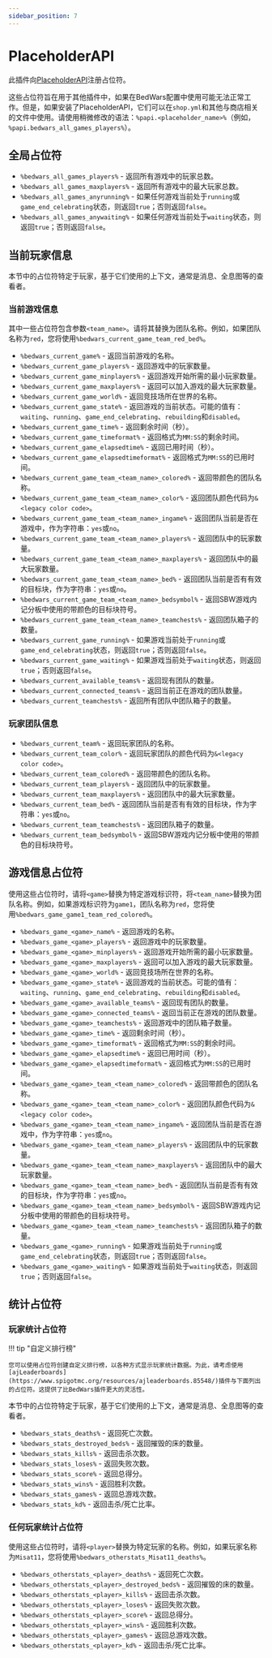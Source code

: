 ```yaml
---
sidebar_position: 7
---
```


# PlaceholderAPI

此插件向[PlaceholderAPI](https://www.spigotmc.org/resources/placeholderapi.6245/)注册占位符。

这些占位符旨在用于其他插件中，如果在BedWars配置中使用可能无法正常工作。但是，如果安装了PlaceholderAPI，它们可以在`shop.yml`和其他与商店相关的文件中使用。请使用稍微修改的语法：`%papi.<placeholder_name>%`（例如，`%papi.bedwars_all_games_players%`）。

## 全局占位符

* `%bedwars_all_games_players%` - 返回所有游戏中的玩家总数。
* `%bedwars_all_games_maxplayers%` - 返回所有游戏中的最大玩家总数。
* `%bedwars_all_games_anyrunning%` - 如果任何游戏当前处于`running`或`game_end_celebrating`状态，则返回`true`；否则返回`false`。
* `%bedwars_all_games_anywaiting%` - 如果任何游戏当前处于`waiting`状态，则返回`true`；否则返回`false`。

## 当前玩家信息

本节中的占位符特定于玩家，基于它们使用的上下文，通常是消息、全息图等的查看者。

### 当前游戏信息

其中一些占位符包含参数`<team_name>`。请将其替换为团队名称。例如，如果团队名称为`red`，您将使用`%bedwars_current_game_team_red_bed%`。

* `%bedwars_current_game%` - 返回当前游戏的名称。
* `%bedwars_current_game_players%` - 返回游戏中的玩家数量。
* `%bedwars_current_game_minplayers%` - 返回游戏开始所需的最小玩家数量。
* `%bedwars_current_game_maxplayers%` - 返回可以加入游戏的最大玩家数量。
* `%bedwars_current_game_world%` - 返回竞技场所在世界的名称。
* `%bedwars_current_game_state%` - 返回游戏的当前状态。可能的值有：`waiting`、`running`、`game_end_celebrating`、`rebuilding`和`disabled`。
* `%bedwars_current_game_time%` - 返回剩余时间（秒）。
* `%bedwars_current_game_timeformat%` - 返回格式为`MM:SS`的剩余时间。
* `%bedwars_current_game_elapsedtime%` - 返回已用时间（秒）。
* `%bedwars_current_game_elapsedtimeformat%` - 返回格式为`MM:SS`的已用时间。
* `%bedwars_current_game_team_<team_name>_colored%` - 返回带颜色的团队名称。
* `%bedwars_current_game_team_<team_name>_color%` - 返回团队颜色代码为`&<legacy color code>`。
* `%bedwars_current_game_team_<team_name>_ingame%` - 返回团队当前是否在游戏中，作为字符串：`yes`或`no`。
* `%bedwars_current_game_team_<team_name>_players%` - 返回团队中的玩家数量。
* `%bedwars_current_game_team_<team_name>_maxplayers%` - 返回团队中的最大玩家数量。
* `%bedwars_current_game_team_<team_name>_bed%` - 返回团队当前是否有有效的目标块，作为字符串：`yes`或`no`。
* `%bedwars_current_game_team_<team_name>_bedsymbol%` - 返回SBW游戏内记分板中使用的带颜色的目标块符号。
* `%bedwars_current_game_team_<team_name>_teamchests%` - 返回团队箱子的数量。
* `%bedwars_current_game_running%` - 如果游戏当前处于`running`或`game_end_celebrating`状态，则返回`true`；否则返回`false`。
* `%bedwars_current_game_waiting%` - 如果游戏当前处于`waiting`状态，则返回`true`；否则返回`false`。
* `%bedwars_current_available_teams%` - 返回现有团队的数量。
* `%bedwars_current_connected_teams%` - 返回当前正在游戏的团队数量。
* `%bedwars_current_teamchests%` - 返回所有团队中团队箱子的数量。

### 玩家团队信息

* `%bedwars_current_team%` - 返回玩家团队的名称。
* `%bedwars_current_team_color%` - 返回玩家团队的颜色代码为`&<legacy color code>`。
* `%bedwars_current_team_colored%` - 返回带颜色的团队名称。
* `%bedwars_current_team_players%` - 返回团队中的玩家数量。
* `%bedwars_current_team_maxplayers%` - 返回团队中的最大玩家数量。
* `%bedwars_current_team_bed%` - 返回团队当前是否有有效的目标块，作为字符串：`yes`或`no`。
* `%bedwars_current_team_teamchests%` - 返回团队箱子的数量。
* `%bedwars_current_team_bedsymbol%` - 返回SBW游戏内记分板中使用的带颜色的目标块符号。

## 游戏信息占位符

使用这些占位符时，请将`<game>`替换为特定游戏标识符，将`<team_name>`替换为团队名称。例如，如果游戏标识符为`game1`，团队名称为`red`，您将使用`%bedwars_game_game1_team_red_colored%`。

* `%bedwars_game_<game>_name%` - 返回游戏的名称。
* `%bedwars_game_<game>_players%` - 返回游戏中的玩家数量。
* `%bedwars_game_<game>_minplayers%` - 返回游戏开始所需的最小玩家数量。
* `%bedwars_game_<game>_maxplayers%` - 返回可以加入游戏的最大玩家数量。
* `%bedwars_game_<game>_world%` - 返回竞技场所在世界的名称。
* `%bedwars_game_<game>_state%` - 返回游戏的当前状态。可能的值有：`waiting`、`running`、`game_end_celebrating`、`rebuilding`和`disabled`。
* `%bedwars_game_<game>_available_teams%` - 返回现有团队的数量。
* `%bedwars_game_<game>_connected_teams%` - 返回当前正在游戏的团队数量。
* `%bedwars_game_<game>_teamchests%` - 返回游戏中的团队箱子数量。
* `%bedwars_game_<game>_time%` - 返回剩余时间（秒）。
* `%bedwars_game_<game>_timeformat%` - 返回格式为`MM:SS`的剩余时间。
* `%bedwars_game_<game>_elapsedtime%` - 返回已用时间（秒）。
* `%bedwars_game_<game>_elapsedtimeformat%` - 返回格式为`MM:SS`的已用时间。
* `%bedwars_game_<game>_team_<team_name>_colored%` - 返回带颜色的团队名称。
* `%bedwars_game_<game>_team_<team_name>_color%` - 返回团队颜色代码为`&<legacy color code>`。
* `%bedwars_game_<game>_team_<team_name>_ingame%` - 返回团队当前是否在游戏中，作为字符串：`yes`或`no`。
* `%bedwars_game_<game>_team_<team_name>_players%` - 返回团队中的玩家数量。
* `%bedwars_game_<game>_team_<team_name>_maxplayers%` - 返回团队中的最大玩家数量。
* `%bedwars_game_<game>_team_<team_name>_bed%` - 返回团队当前是否有有效的目标块，作为字符串：`yes`或`no`。
* `%bedwars_game_<game>_team_<team_name>_bedsymbol%` - 返回SBW游戏内记分板中使用的带颜色的目标块符号。
* `%bedwars_game_<game>_team_<team_name>_teamchests%` - 返回团队箱子的数量。
* `%bedwars_game_<game>_running%` - 如果游戏当前处于`running`或`game_end_celebrating`状态，则返回`true`；否则返回`false`。
* `%bedwars_game_<game>_waiting%` - 如果游戏当前处于`waiting`状态，则返回`true`；否则返回`false`。

## 统计占位符

### 玩家统计占位符

!!! tip "自定义排行榜"

    您可以使用占位符创建自定义排行榜，以各种方式显示玩家统计数据。为此，请考虑使用[ajLeaderboards](https://www.spigotmc.org/resources/ajleaderboards.85548/)插件与下面列出的占位符。这提供了比BedWars插件更大的灵活性。

本节中的占位符特定于玩家，基于它们使用的上下文，通常是消息、全息图等的查看者。

* `%bedwars_stats_deaths%` - 返回死亡次数。
* `%bedwars_stats_destroyed_beds%` - 返回摧毁的床的数量。
* `%bedwars_stats_kills%` - 返回击杀次数。
* `%bedwars_stats_loses%` - 返回失败次数。
* `%bedwars_stats_score%` - 返回总得分。
* `%bedwars_stats_wins%` - 返回胜利次数。
* `%bedwars_stats_games%` - 返回总游戏次数。
* `%bedwars_stats_kd%` - 返回击杀/死亡比率。

### 任何玩家统计占位符

使用这些占位符时，请将`<player>`替换为特定玩家的名称。例如，如果玩家名称为`Misat11`，您将使用`%bedwars_otherstats_Misat11_deaths%`。

* `%bedwars_otherstats_<player>_deaths%` - 返回死亡次数。
* `%bedwars_otherstats_<player>_destroyed_beds%` - 返回摧毁的床的数量。
* `%bedwars_otherstats_<player>_kills%` - 返回击杀次数。
* `%bedwars_otherstats_<player>_loses%` - 返回失败次数。
* `%bedwars_otherstats_<player>_score%` - 返回总得分。
* `%bedwars_otherstats_<player>_wins%` - 返回胜利次数。
* `%bedwars_otherstats_<player>_games%` - 返回总游戏次数。
* `%bedwars_otherstats_<player>_kd%` - 返回击杀/死亡比率。
